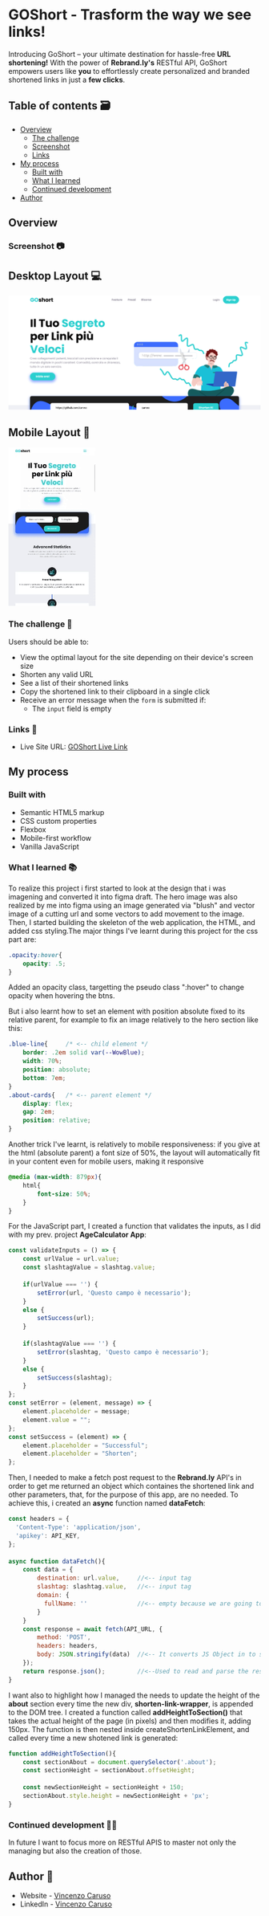 # GOShort - Trasform the way we see links!
Introducing GoShort – your ultimate destination for hassle-free **URL shortening!** With the power of __Rebrand.ly's__ RESTful API, GoShort empowers users like **you** to effortlessly create personalized and branded shortened links in just a **few clicks**.

## Table of contents 🗃

- [Overview](#overview)
  - [The challenge](#the-challenge)
  - [Screenshot](#screenshot)
  - [Links](#links)
- [My process](#my-process)
  - [Built with](#built-with)
  - [What I learned](#what-i-learned)
  - [Continued development](#continued-development)
- [Author](#author)

## Overview

### Screenshot 📷

## Desktop Layout 💻

![](./images/GoShort_desktop.png)

## Mobile Layout 📱

![](./images/GoShort_mobile.gif)

### The challenge 🎯

Users should be able to:

- View the optimal layout for the site depending on their device's screen size
- Shorten any valid URL
- See a list of their shortened links
- Copy the shortened link to their clipboard in a single click
- Receive an error message when the `form` is submitted if:
  - The `input` field is empty

### Links 🔗

- Live Site URL: [GOShort Live Link](https://carvso.github.io/urlShortener/)

## My process

### Built with

- Semantic HTML5 markup
- CSS custom properties
- Flexbox
- Mobile-first workflow
- Vanilla JavaScript

### What I learned 📚

To realize this project i first started to look at the design that i was imagening and converted it into figma draft. The hero image was also realized by me into figma using an image generated via "blush" and vector image of a cutting url and some vectors to add movement to the image.
Then, I started building the skeleton of the web application, the HTML, and added css styling.The major things I've learnt during this project for the css part are:
```css
.opacity:hover{
    opacity: .5;
}
```
Added an opacity class, targetting the pseudo class ":hover" to change opacity when hovering the btns.

But i also learnt how to set an element with position absolute fixed to its relative parent, for example to fix an image relatively to the hero section like this:

```css
.blue-line{     /* <-- child element */
    border: .2em solid var(--WowBlue);
    width: 70%;
    position: absolute;
    bottom: 7em;
}
.about-cards{   /* <-- parent element */
    display: flex;
    gap: 2em;
    position: relative;
}
```
Another trick I've learnt, is relatively to mobile responsiveness: if you give at the html (absolute parent) a font size of 50%, the layout will automatically fit in your content even for mobile users, making it responsive

```css
@media (max-width: 879px){
    html{
        font-size: 50%;
    }
}
``` 

For the JavaScript part, I created a function that validates the inputs, as I did with my prev. project **AgeCalculator App**:
```js
const validateInputs = () => {
    const urlValue = url.value;
    const slashtagValue = slashtag.value;
    
    if(urlValue === '') {
        setError(url, 'Questo campo è necessario');
    }
    else {
        setSuccess(url);
    }

    if(slashtagValue === '') {
        setError(slashtag, 'Questo campo è necessario');
    }
    else {
        setSuccess(slashtag);
    }
};
const setError = (element, message) => {
    element.placeholder = message;
    element.value = "";
};  
const setSuccess = (element) => {
    element.placeholder = "Successful";
    element.placeholder = "Shorten";
}; 
```

Then, I needed to make a fetch post request to the __Rebrand.ly__ API's in order to get me returned an object which containes the shortened link and other parameters, that, for the purpose of this app, are no needed.
To achieve this, i created an __async__ function named **dataFetch**:

```js
const headers = {
  'Content-Type': 'application/json',
  'apikey': API_KEY,
};

async function dataFetch(){
    const data = {
        destination: url.value,     //<-- input tag
        slashtag: slashtag.value,   //<-- input tag
        domain: {
          fullName: ''              //<-- empty because we are going to use rebrandly domain
        }
    }
    const response = await fetch(API_URL, {
        method: 'POST',   
        headers: headers,
        body: JSON.stringify(data)  //<-- It converts JS Object in to strings
    });
    return response.json();         //<--Used to read and parse the result of the promise  
}
```

I want also to highlight how I managed the needs to update the height of the **about** section every time the new div, **shorten-link-wrapper**, is appended to the DOM tree. I created a function called __addHeightToSection()__ that takes the actual height of the page (in pixels) and then modifies it, adding 150px. The function is then nested inside createShortenLinkElement, and called every time a new shotened link is generated: 

```js
function addHeightToSection(){
    const sectionAbout = document.querySelector('.about');
    const sectionHeight = sectionAbout.offsetHeight; 

    const newSectionHeight = sectionHeight + 150; 
    sectionAbout.style.height = newSectionHeight + 'px'; 
}
```

### Continued development 👨‍💻

In future I want to focus more on RESTful APIS to master not only the managing but also the creation of those.

## Author 👤

- Website - [Vincenzo Caruso](https://www.carvso.me)
- LinkedIn - [Vincenzo Caruso](https://www.linkedin.com/in/vincenzo-carvso/)